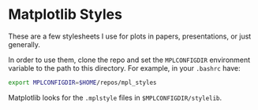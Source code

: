 # Matplotlib Styles

These are a few stylesheets I use for plots in papers, presentations,
or just generally.

In order to use them, clone the repo and set the `MPLCONFIGDIR` environment
variable to the path to this directory. For example, in your `.bashrc` have:

```bash
export MPLCONFIGDIR=$HOME/repos/mpl_styles
```

Matplotlib looks for the `.mplstyle` files in `$MPLCONFIGDIR/stylelib`.


